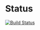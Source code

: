 # Status

[![Build Status](https://travis-ci.org/spelteam/spel.svg?branch=master)](https://travis-ci.org/spelteam/spel)